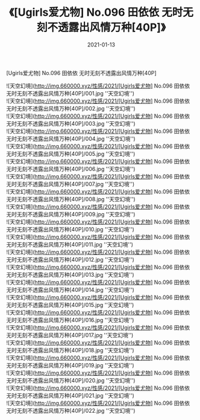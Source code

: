 ﻿---
layout: post
title:  《[Ugirls爱尤物] No.096 田依依 无时无刻不透露出风情万种[40P]》
date:   2021-01-13
img: http://img.660000.xyz/性感/2021/[Ugirls爱尤物] No.096 田依依 无时无刻不透露出风情万种[40P]/000.jpg
categories: [美女, 性感, 泳衣]
---

[Ugirls爱尤物] No.096 田依依 无时无刻不透露出风情万种[40P]



![天空幻境](http://img.660000.xyz/性感/2021/[Ugirls爱尤物] No.096 田依依 无时无刻不透露出风情万种[40P]/001.jpg ''天空幻境'') <br>
![天空幻境](http://img.660000.xyz/性感/2021/[Ugirls爱尤物] No.096 田依依 无时无刻不透露出风情万种[40P]/002.jpg ''天空幻境'') <br>
![天空幻境](http://img.660000.xyz/性感/2021/[Ugirls爱尤物] No.096 田依依 无时无刻不透露出风情万种[40P]/003.jpg ''天空幻境'') <br>
![天空幻境](http://img.660000.xyz/性感/2021/[Ugirls爱尤物] No.096 田依依 无时无刻不透露出风情万种[40P]/004.jpg ''天空幻境'') <br>
![天空幻境](http://img.660000.xyz/性感/2021/[Ugirls爱尤物] No.096 田依依 无时无刻不透露出风情万种[40P]/005.jpg ''天空幻境'') <br>
![天空幻境](http://img.660000.xyz/性感/2021/[Ugirls爱尤物] No.096 田依依 无时无刻不透露出风情万种[40P]/006.jpg ''天空幻境'') <br>
![天空幻境](http://img.660000.xyz/性感/2021/[Ugirls爱尤物] No.096 田依依 无时无刻不透露出风情万种[40P]/007.jpg ''天空幻境'') <br>
![天空幻境](http://img.660000.xyz/性感/2021/[Ugirls爱尤物] No.096 田依依 无时无刻不透露出风情万种[40P]/008.jpg ''天空幻境'') <br>
![天空幻境](http://img.660000.xyz/性感/2021/[Ugirls爱尤物] No.096 田依依 无时无刻不透露出风情万种[40P]/009.jpg ''天空幻境'') <br>
![天空幻境](http://img.660000.xyz/性感/2021/[Ugirls爱尤物] No.096 田依依 无时无刻不透露出风情万种[40P]/010.jpg ''天空幻境'') <br>
![天空幻境](http://img.660000.xyz/性感/2021/[Ugirls爱尤物] No.096 田依依 无时无刻不透露出风情万种[40P]/011.jpg ''天空幻境'') <br>
![天空幻境](http://img.660000.xyz/性感/2021/[Ugirls爱尤物] No.096 田依依 无时无刻不透露出风情万种[40P]/012.jpg ''天空幻境'') <br>
![天空幻境](http://img.660000.xyz/性感/2021/[Ugirls爱尤物] No.096 田依依 无时无刻不透露出风情万种[40P]/013.jpg ''天空幻境'') <br>
![天空幻境](http://img.660000.xyz/性感/2021/[Ugirls爱尤物] No.096 田依依 无时无刻不透露出风情万种[40P]/014.jpg ''天空幻境'') <br>
![天空幻境](http://img.660000.xyz/性感/2021/[Ugirls爱尤物] No.096 田依依 无时无刻不透露出风情万种[40P]/015.jpg ''天空幻境'') <br>
![天空幻境](http://img.660000.xyz/性感/2021/[Ugirls爱尤物] No.096 田依依 无时无刻不透露出风情万种[40P]/016.jpg ''天空幻境'') <br>
![天空幻境](http://img.660000.xyz/性感/2021/[Ugirls爱尤物] No.096 田依依 无时无刻不透露出风情万种[40P]/017.jpg ''天空幻境'') <br>
![天空幻境](http://img.660000.xyz/性感/2021/[Ugirls爱尤物] No.096 田依依 无时无刻不透露出风情万种[40P]/018.jpg ''天空幻境'') <br>
![天空幻境](http://img.660000.xyz/性感/2021/[Ugirls爱尤物] No.096 田依依 无时无刻不透露出风情万种[40P]/019.jpg ''天空幻境'') <br>
![天空幻境](http://img.660000.xyz/性感/2021/[Ugirls爱尤物] No.096 田依依 无时无刻不透露出风情万种[40P]/020.jpg ''天空幻境'') <br>
![天空幻境](http://img.660000.xyz/性感/2021/[Ugirls爱尤物] No.096 田依依 无时无刻不透露出风情万种[40P]/021.jpg ''天空幻境'') <br>
![天空幻境](http://img.660000.xyz/性感/2021/[Ugirls爱尤物] No.096 田依依 无时无刻不透露出风情万种[40P]/022.jpg ''天空幻境'') <br>
